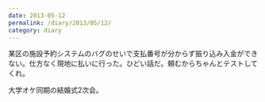 ```yaml
---
date: 2013-05-12
permalink: /diary/2013/05/12/
category: diary
---
```


某区の施設予約システムのバグのせいで支払番号が分からず振り込み入金ができない。仕方なく現地に払いに行った。ひどい話だ。頼むからちゃんとテストしてくれ。

大学オケ同期の結婚式2次会。